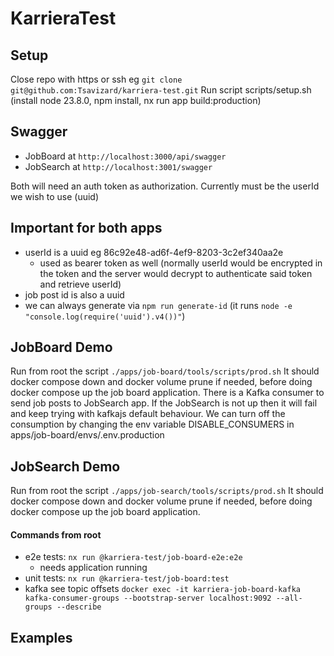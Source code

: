 # KarrieraTest

## Setup
Close repo with https or ssh eg ```git clone git@github.com:Tsavizard/karriera-test.git```
Run script scripts/setup.sh (install node 23.8.0, npm install, nx run app build:production)


## Swagger
- JobBoard at ```http://localhost:3000/api/swagger```
- JobSearch at ```http://localhost:3001/swagger```

Both will need an auth token as authorization. Currently must be the userId we wish to use (uuid)

## Important for both apps
- userId is a uuid eg 86c92e48-ad6f-4ef9-8203-3c2ef340aa2e
  - used as bearer token as well (normally userId would be encrypted in the token and the server would decrypt to authenticate said token and retrieve userId)
- job post id is also a uuid
- we can always generate via ```npm run generate-id``` (it runs ```node -e "console.log(require('uuid').v4())"```)


## JobBoard Demo
Run from root the script ```./apps/job-board/tools/scripts/prod.sh```
It should docker compose down and docker volume prune if needed, before doing docker compose up the job board application.
There is a Kafka consumer to send job posts to JobSearch app. If the JobSearch is not up then it will fail and keep trying with kafkajs default behaviour.
We can turn off the consumption by changing the env variable DISABLE_CONSUMERS in apps/job-board/envs/.env.production

## JobSearch Demo
Run from root the script ```./apps/job-search/tools/scripts/prod.sh```
It should docker compose down and docker volume prune if needed, before doing docker compose up the job board application.

#### Commands from root
- e2e tests: `nx run @karriera-test/job-board-e2e:e2e`
  - needs application running
- unit tests: `nx run @karriera-test/job-board:test`
- kafka see topic offsets
  `docker exec -it karriera-job-board-kafka kafka-consumer-groups --bootstrap-server localhost:9092 --all-groups --describe`

## Examples


